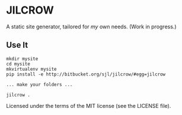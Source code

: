 JILCROW
=======

A static site generator, tailored for *my* own needs. (Work in progress.)

Use It
------

    mkdir mysite
    cd mysite
    mkvirtualenv mysite
    pip install -e http://bitbucket.org/sjl/jilcrow/#egg=jilcrow

    ... make your folders ...

    jilcrow .

Licensed under the terms of the MIT license (see the LICENSE file).

